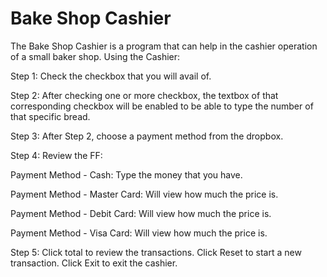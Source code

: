 # Bake Shop Cashier
The Bake Shop Cashier is a program that can help in the cashier operation of a small baker shop. 
Using the Cashier: 

Step 1: Check the checkbox that you will avail of.

Step 2: After checking one or more checkbox, the textbox of that corresponding checkbox will be enabled to be able to type the number of that specific bread.

Step 3: After Step 2, choose a payment method from the dropbox. 

Step 4: Review the FF:

Payment Method - Cash: Type the money that you have.

Payment Method - Master Card: Will view how much the price is. 

Payment Method - Debit Card: Will view how much the price is.

Payment Method - Visa Card: Will view how much the price is.

Step 5: Click total to review the transactions. Click Reset to start a new transaction. Click Exit to exit the cashier.
